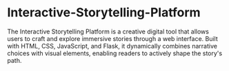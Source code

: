 # Interactive-Storytelling-Platform
The Interactive Storytelling Platform is a creative digital tool that allows users to craft and explore immersive stories through a web interface. Built with HTML, CSS, JavaScript, and Flask, it dynamically combines narrative choices with visual elements, enabling readers to actively shape the story's path.
